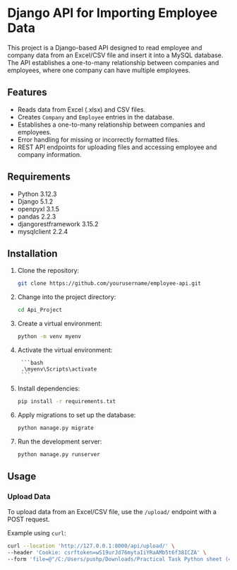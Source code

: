 # Django API for Importing Employee Data

This project is a Django-based API designed to read employee and company data from an Excel/CSV file and insert it into a MySQL database. The API establishes a one-to-many relationship between companies and employees, where one company can have multiple employees.

## Features

- Reads data from Excel (.xlsx) and CSV files.
- Creates `Company` and `Employee` entries in the database.
- Establishes a one-to-many relationship between companies and employees.
- Error handling for missing or incorrectly formatted files.
- REST API endpoints for uploading files and accessing employee and company information.

## Requirements

- Python 3.12.3
- Django 5.1.2
- openpyxl 3.1.5
- pandas 2.2.3
- djangorestframework 3.15.2
- mysqlclient 2.2.4

## Installation

1. Clone the repository:

    ```bash
    git clone https://github.com/yourusername/employee-api.git
    ```

2. Change into the project directory:

    ```bash
    cd Api_Project
    ```

3. Create a virtual environment:

    ```bash
    python -m venv myenv
    ```

4. Activate the virtual environment:

        ```bash
        .\myenv\Scripts\activate
        ```


5. Install dependencies:

    ```bash
    pip install -r requirements.txt
    ```

6. Apply migrations to set up the database:

    ```bash
    python manage.py migrate
    ```

7. Run the development server:

    ```bash
    python manage.py runserver
    ```

## Usage

### Upload Data

To upload data from an Excel/CSV file, use the `/upload/` endpoint with a POST request. 

Example using `curl`:

```bash
curl --location 'http://127.0.0.1:8000/api/upload/' \
--header 'Cookie: csrftoken=wS19urJd76mytaIiYRaAMb5t6f38ICZA' \
--form 'file=@"/C:/Users/pushp/Downloads/Practical Task Python sheet (4).xlsx"'